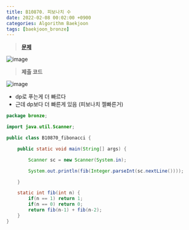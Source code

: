 ```yaml
---
title: B10870. 피보나치 수
date: 2022-02-08 00:02:00 +0900
categories: Algorithm Baekjoon
tags: [baekjoon_bronze]
---
```


> **[문제](https://www.acmicpc.net/problem/10870)**

![image](https://user-images.githubusercontent.com/80896077/174942339-b7bb34ad-c82c-4bb4-a00f-3c6e4c428066.png)

> **제출 코드**

![image](https://user-images.githubusercontent.com/80896077/174942362-f5720d53-81c0-460d-8445-e0746125e8b5.png)

- dp로 푸는게 더 빠르다
- 근데 dp보다 더 빠른게 있음 (피보나치 젤빠른거)

```java
package bronze;

import java.util.Scanner;

public class B10870_fibonacci {

	public static void main(String[] args) {

		Scanner sc = new Scanner(System.in);

		System.out.println(fib(Integer.parseInt(sc.nextLine())));

	}

	static int fib(int n) {
		if(n == 1) return 1;
		if(n == 0) return 0;
		return fib(n-1) + fib(n-2);
	}
}
```
